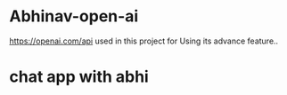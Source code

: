 # Abhinav-open-ai
https://openai.com/api used in this project for 
Using its advance feature..
<H1>chat app with abhi</H1>
